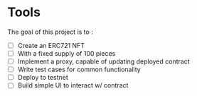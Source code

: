 # Tools

The goal of this project is to :

- [ ] Create an ERC721 NFT
- [ ] With a fixed supply of 100 pieces
- [ ] Implement a proxy, capable of updating deployed contract
- [ ] Write test cases for common functionality
- [ ] Deploy to testnet
- [ ] Build simple UI to interact w/ contract
